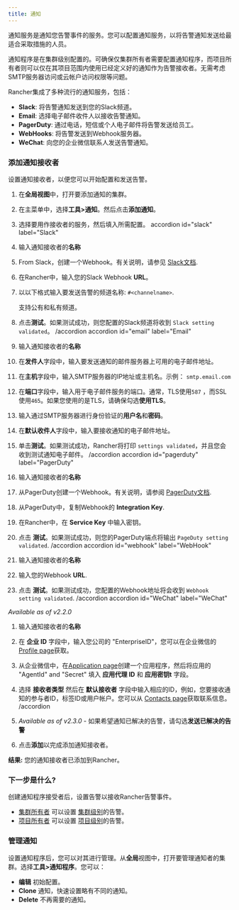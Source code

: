 ```yaml
---
title: 通知
---
```


通知服务是通知您告警事件的服务。您可以配置通知服务，以将告警通知发送给最适合采取措施的人员。

通知程序是在集群级别配置的。可确保仅集群所有者需要配置通知程序，而项目所有者则可以仅在其项目范围内使用已经定义好的通知作为告警接收者。无需考虑SMTP服务器访问或云帐户访问权限等问题。

Rancher集成了多种流行的通知服务，包括：

- **Slack**: 将告警通知发送到您的Slack频道。
- **Email**: 选择电子邮件收件人以接收告警通知。
- **PagerDuty**: 通过电话，短信或个人电子邮件将告警发送给员工。
- **WebHooks**: 将告警发送到Webhook服务器。
- **WeChat**: 向您的企业微信联系人发送告警通知。

### 添加通知接收者

设置通知接收者，以便您可以开始配置和发送告警。

1. 在**全局视图**中，打开要添加通知的集群。

1. 在主菜单中，选择**工具>通知**。然后点击**添加通知**。

1. 选择要用作接收者的服务，然后填入所需配置。
    accordion id="slack" label="Slack" 
1. 输入通知接收者的**名称**
1. From Slack，创建一个Webhook。有关说明，请参见 [Slack文档](https://get.slack.help/hc/en-us/articles/115005265063-Incoming-WebHooks-for-Slack).
1. 在Rancher中，输入您的Slack Webhook **URL**。
1. 以以下格式输入要发送告警的频道名称: `#<channelname>`.

   支持公有和私有频道。

1. 点击**测试**。如果测试成功，则您配置的Slack频道将收到 `Slack setting validated`。
    /accordion 
    accordion id="email" label="Email" 
1. 输入通知接收者的**名称**
1. 在**发件人**字段中，输入要发送通知的邮件服务器上可用的电子邮件地址。
1. 在**主机**字段中，输入SMTP服务器的IP地址或主机名。示例： `smtp.email.com`
1. 在**端口**字段中，输入用于电子邮件服务的端口。通常，TLS使用`587` ，而SSL使用`465`。如果您使用的是TLS，请确保勾选**使用TLS**。
1. 输入通过SMTP服务器进行身份验证的**用户名**和**密码**。
1. 在**默认收件人**字段中，输入要接收通知的电子邮件地址。
1. 单击**测试**。如果测试成功，Rancher将打印 `settings validated`，并且您会收到测试通知电子邮件。
    /accordion 
    accordion id="pagerduty" label="PagerDuty" 
1. 输入通知接收者的**名称**
1. 从PagerDuty创建一个Webhook。有关说明，请参阅 [PagerDuty文档](https://support.pagerduty.com/docs/webhooks).
1. 从PagerDuty中，复制Webhook的 **Integration Key**.
1. 在Rancher中，在 **Service Key** 中输入密钥。
1. 点击 **测试**。如果测试成功，则您的PagerDuty端点将输出 `PageDuty setting validated`.
    /accordion 
    accordion id="webhook" label="WebHook" 
1. 输入通知接收者的**名称**
1. 输入您的Webhook **URL**.
1. 点击 **测试**。如果测试成功，您配置的Webhook地址将会收到 `Webhook setting validated`.
    /accordion 
    accordion id="WeChat" label="WeChat" 

_Available as of v2.2.0_

1. 输入通知接收者的**名称**
1. 在 **企业 ID** 字段中，输入您公司的 "EnterpriseID"，您可以在企业微信的 [Profile page](https://work.weixin.qq.com/wework_admin/frame#profile)获取。
1. 从企业微信中，在[Application page](https://work.weixin.qq.com/wework_admin/frame#apps)创建一个应用程序，然后将应用的 "AgentId" and "Secret" 填入 **应用代理 ID** 和 **应用密钥t** 字段。
1. 选择 **接收者类型** 然后在 **默认接收者** 字段中输入相应的ID，例如，您要接收通知的参与者ID，标签ID或用户帐户。您可以从 [Contacts page](https://work.weixin.qq.com/wework_admin/frame#contacts)获取联系信息。
    /accordion 

1. _Available as of v2.3.0_ - 如果希望通知已解决的告警，请勾选**发送已解决的告警**
1. 点击**添加**以完成添加通知接收者。

**结果:** 您的通知接收者已添加到Rancher。

### 下一步是什么?

创建通知程序接受者后，设置告警以接收Rancher告警事件。

- [集群所有者](/docs/admin-settings/rbac/cluster-project-roles/#cluster-roles) 可以设置 [集群级别](/docs/cluster-admin/tools/alerts/)的告警。
- [项目所有者](/docs/admin-settings/rbac/cluster-project-roles/#project-roles) 可以设置 [项目级别](/docs/project-admin/tools/alerts/)的告警。

### 管理通知

设置通知程序后，您可以对其进行管理。从**全局**视图中，打开要管理通知者的集群。选择**工具>通知程序**。您可以：

- **编辑** 初始配置。
- **Clone** 通知，快速设置略有不同的通知。
- **Delete** 不再需要的通知。
